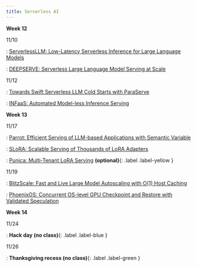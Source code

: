 ```yaml
---
title: Serverless AI
---
```



**Week 12**

11/10

: [ServerlessLLM: Low-Latency Serverless Inference for Large Language Models](https://www.usenix.org/conference/osdi24/presentation/fu)

: [DEEPSERVE: Serverless Large Language Model Serving at Scale](https://www.usenix.org/conference/atc25/presentation/hu-junhao)


11/12

: [Towards Swift Serverless LLM Cold Starts with ParaServe](https://arxiv.org/pdf/2502.15524)

: [INFaaS: Automated Model-less Inference Serving](https://www.usenix.org/conference/atc21/presentation/romero)



**Week 13**

11/17

: [Parrot: Efficient Serving of LLM-based Applications with Semantic Variable](https://www.usenix.org/conference/osdi24/presentation/lin-chaofan)

: [SLoRA: Scalable Serving of Thousands of LoRA Adapters](https://proceedings.mlsys.org/paper_files/paper/2024/file/906419cd502575b617cc489a1a696a67-Paper-Conference.pdf)

: [Punica: Multi-Tenant LoRA Serving](https://proceedings.mlsys.org/paper_files/paper/2024/file/054de805fcceb78a201f5e9d53c85908-Paper-Conference.pdf) **(optional)**{: .label .label-yellow }


11/19

: [BlitzScale: Fast and Live Large Model Autoscaling with O(1) Host Caching](https://www.usenix.org/conference/osdi25/presentation/zhang-dingyan)

: [PhoenixOS: Concurrent OS-level GPU Checkpoint and Restore with Validated Speculation](https://arxiv.org/abs/2405.12079)



**Week 14**

11/24

: **Hack day (no class)**{: .label .label-blue }

11/26

: **Thanksgiving recess (no class)**{: .label .label-green }



